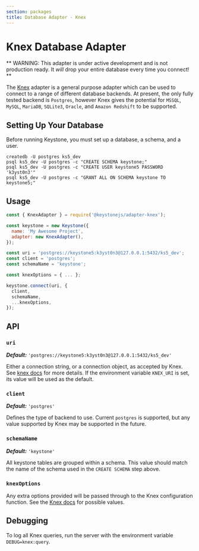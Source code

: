```yaml
---
section: packages
title: Database Adapter - Knex
---
```


# Knex Database Adapter

** WARNING: This adapter is under active development and is not production ready. It _will_ drop your entire database every time you connect! **

The [Knex](https://knexjs.org/#changelog) adapter is a general purpose adapter which can be used to connect to a range of different database backends.
At present, the only fully tested backend is `Postgres`, however Knex gives the potential for `MSSQL`, `MySQL`, `MariaDB`, `SQLite3`, `Oracle`, and `Amazon Redshift` to be supported.

## Setting Up Your Database

Before running Keystone, you must set up a database, a schema, and a user.

```shell
createdb -U postgres ks5_dev
psql ks5_dev -U postgres -c "CREATE SCHEMA keystone;"
psql ks5_dev -U postgres -c "CREATE USER keystone5 PASSWORD 'k3yst0n3'"
psql ks5_dev -U postgres -c "GRANT ALL ON SCHEMA keystone TO keystone5;"
```

## Usage

```javascript
const { KnexAdapter } = require('@keystonejs/adapter-knex');

const keystone = new Keystone({
  name: 'My Awesome Project',
  adapter: new KnexAdapter(),
});

const uri = 'postgres://keystone5:k3yst0n3@127.0.0.1:5432/ks5_dev';
const client = 'postgres';
const schemaName = 'keystone';

const knexOptions = { ... };

keystone.connect(uri, {
  client,
  schemaName,
  ...knexOptions,
});
```

## API

### `uri`

_**Default:**_ `'postgres://keystone5:k3yst0n3@127.0.0.1:5432/ks5_dev'`

Either a connection string, or a connection object, as accepted by Knex.
See [knex docs](https://knexjs.org/#Installation-client) for more details.
If the environment variable `KNEX_URI` is set, its value will be used as the default.

### `client`

_**Default:**_ `'postgres'`

Defines the type of backend to use. Current `postgres` is supported, but any value supported by Knex may be supported in the future.

### `schemaName`

_**Default:**_ `'keystone'`

All keystone tables are grouped within a schema. This value should match the name of the schema used in the `CREATE SCHEMA` step above.

### `knexOptions`

Any extra options provided will be passed through to the Knex configuration function. See the [Knex docs](https://knexjs.org/#Installation-client) for possible values.

## Debugging

To log all Knex queries, run the server with the environment variable `DEBUG=knex:query`.
